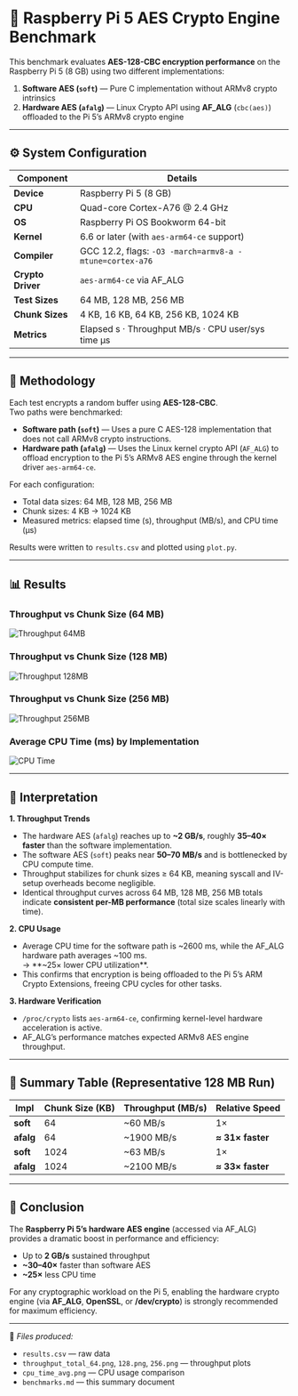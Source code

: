 # 🔐 Raspberry Pi 5 AES Crypto Engine Benchmark

This benchmark evaluates **AES-128-CBC encryption performance** on the Raspberry Pi 5 (8 GB) using two different implementations:

1. **Software AES (`soft`)** — Pure C implementation without ARMv8 crypto intrinsics  
2. **Hardware AES (`afalg`)** — Linux Crypto API using **AF_ALG** (`cbc(aes)`) offloaded to the Pi 5’s ARMv8 crypto engine

---

## ⚙️ System Configuration

| Component | Details |
|------------|----------|
| **Device** | Raspberry Pi 5 (8 GB) |
| **CPU** | Quad-core Cortex-A76 @ 2.4 GHz |
| **OS** | Raspberry Pi OS Bookworm 64-bit |
| **Kernel** | 6.6 or later (with `aes-arm64-ce` support) |
| **Compiler** | GCC 12.2, flags: `-O3 -march=armv8-a -mtune=cortex-a76` |
| **Crypto Driver** | `aes-arm64-ce` via AF_ALG |
| **Test Sizes** | 64 MB, 128 MB, 256 MB |
| **Chunk Sizes** | 4 KB, 16 KB, 64 KB, 256 KB, 1024 KB |
| **Metrics** | Elapsed s · Throughput MB/s · CPU user/sys time µs |

---

## 🧪 Methodology

Each test encrypts a random buffer using **AES-128-CBC**.  
Two paths were benchmarked:

- **Software path (`soft`)** — Uses a pure C AES-128 implementation that does not call ARMv8 crypto instructions.
- **Hardware path (`afalg`)** — Uses the Linux kernel crypto API (`AF_ALG`) to offload encryption to the Pi 5’s ARMv8 AES engine through the kernel driver `aes-arm64-ce`.

For each configuration:
- Total data sizes: 64 MB, 128 MB, 256 MB  
- Chunk sizes: 4 KB → 1024 KB  
- Measured metrics: elapsed time (s), throughput (MB/s), and CPU time (µs)

Results were written to `results.csv` and plotted using `plot.py`.

---

## 📊 Results

### Throughput vs Chunk Size (64 MB)
![Throughput 64MB](throughput_total_64.png)

### Throughput vs Chunk Size (128 MB)
![Throughput 128MB](throughput_total_128.png)

### Throughput vs Chunk Size (256 MB)
![Throughput 256MB](throughput_total_256.png)

### Average CPU Time (ms) by Implementation
![CPU Time](cpu_time_avg.png)

---

## 🧠 Interpretation

**1. Throughput Trends**
- The hardware AES (`afalg`) reaches up to **~2 GB/s**, roughly **35–40× faster** than the software implementation.
- The software AES (`soft`) peaks near **50–70 MB/s** and is bottlenecked by CPU compute time.
- Throughput stabilizes for chunk sizes ≥ 64 KB, meaning syscall and IV-setup overheads become negligible.
- Identical throughput curves across 64 MB, 128 MB, 256 MB totals indicate **consistent per-MB performance** (total size scales linearly with time).

**2. CPU Usage**
- Average CPU time for the software path is ~2600 ms, while the AF_ALG hardware path averages ~100 ms.  
  → **~25× lower CPU utilization**.
- This confirms that encryption is being offloaded to the Pi 5’s ARM Crypto Extensions, freeing CPU cycles for other tasks.

**3. Hardware Verification**
- `/proc/crypto` lists `aes-arm64-ce`, confirming kernel-level hardware acceleration is active.
- AF_ALG’s performance matches expected ARMv8 AES engine throughput.

---

## 🧩 Summary Table (Representative 128 MB Run)

| Impl | Chunk Size (KB) | Throughput (MB/s) | Relative Speed |
|------|-----------------|-------------------|----------------|
| **soft** | 64 | ~60 MB/s | 1× |
| **afalg** | 64 | ~1900 MB/s | **≈ 31× faster** |
| **soft** | 1024 | ~63 MB/s | 1× |
| **afalg** | 1024 | ~2100 MB/s | **≈ 33× faster** |

---

## 🧾 Conclusion

The **Raspberry Pi 5’s hardware AES engine** (accessed via AF_ALG) provides a dramatic boost in performance and efficiency:

- Up to **2 GB/s** sustained throughput  
- **~30–40×** faster than software AES  
- **~25×** less CPU time  

For any cryptographic workload on the Pi 5, enabling the hardware crypto engine (via **AF_ALG**, **OpenSSL**, or **/dev/crypto**) is strongly recommended for maximum efficiency.

---

📁 *Files produced:*
- `results.csv` — raw data  
- `throughput_total_64.png`, `128.png`, `256.png` — throughput plots  
- `cpu_time_avg.png` — CPU usage comparison  
- `benchmarks.md` — this summary document
